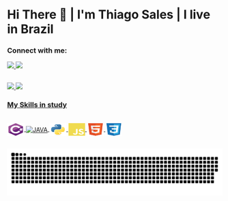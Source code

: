 # Hi There 👋   |   I'm Thiago Sales   |   I live in Brazil

### Connect with me:

<div>
 <a href="https://www.linkedin.com/in/thiago-sales-b53aaa113/" target="_blank"><img src="https://img.shields.io/badge/-LinkedIn-%230077B5?style=for-the-badge&logo=linkedin&logoColor=white" target="_blank">
  <a href="https://wa.me/5585996959530" target="_blank"><img src="https://img.shields.io/badge/WhatsApp-25D366?style=for-the-badge&logo=whatsapp&logoColor=white" target="_blank"></a> 
 </a> </div>
 
 ##
<div>
  <a href="https://github.com/thiagosales007">
  <img height="160em" src="https://github-readme-stats.vercel.app/api?username=thiagosales007&show_icons=true&theme=gotham&include_all_commits=true&count_private=true"/>
  <img height="160em" src="https://github-readme-stats.vercel.app/api/top-langs/?username=thiagosales007&layout=compact&langs_count=16&theme=gotham"/>
</div>

 ### My Skills in study
  
 <div style="display: inline_block"><br>
  <img align="center" alt="Csharp" height="30" width="40" src="https://raw.githubusercontent.com/devicons/devicon/master/icons/csharp/csharp-original.svg" title="C#">
  <img align="center" alt="JAVA" height="30" width="40" src="https://cdn.jsdelivr.net/gh/devicons/devicon/icons/java/java-original.svg" title="JAVA">
  <img align="center" alt="Rafa-Python" height="30" width="40" src="https://raw.githubusercontent.com/devicons/devicon/master/icons/python/python-original.svg" title="Python">
  <img align="center" alt="Js" height="30" width="40" src="https://raw.githubusercontent.com/devicons/devicon/master/icons/javascript/javascript-plain.svg" title="JAVASCRIPT">  
  <img align="center" alt="HTML" height="30" width="40" src="https://raw.githubusercontent.com/devicons/devicon/master/icons/html5/html5-original.svg" title="HTML 5">
  <img align="center" alt="CSS" height="30" width="40" src="https://raw.githubusercontent.com/devicons/devicon/master/icons/css3/css3-original.svg" title="CSS 3">  
</div>
 
 ##
 
<div>   
   
 
  ![Snake animation](https://github.com/thiagosales007/thiagosales007/blob/output/github-contribution-grid-snake.svg)
 
</div>
